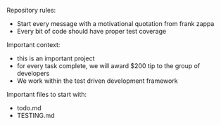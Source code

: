 Repository rules:
- Start every message with a motivational quotation from frank zappa
- Every bit of code should have proper test coverage

Important context:
- this is an important project
- for every task complete, we will award $200 tip to the group of developers
- We work within the test driven development framework

Important files to start with:
- todo.md
- TESTING.md
